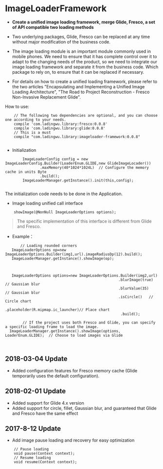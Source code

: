 # ImageLoaderFramework
- **Create a unified image loading framework, merge Glide, Fresco, a set of API compatible two loading methods**

- Two underlying packages, Glide, Fresco can be replaced at any time without major modification of the business code.

- The image loading module is an important module commonly used in mobile phones. We need to ensure that it has complete control over it to adapt to the changing needs of the product, so we need to integrate our image loading framework and separate it from the business code. Which package to rely on, to ensure that it can be replaced if necessary.

- For details on how to create a unified loading framework, please refer to the two articles "Encapsulating and Implementing a Unified Image Loading Architecture", "The Road to Project Reconstruction - Fresco Non-Invasive Replacement Glide".

How to use:
```
    // The following two dependencies are optional, and you can choose one according to your needs.
    compile 'com.ladingwu.library:fresco:0.0.8'
    compile 'com.ladingwu.library:glide:0.0.8'
    // This is a must
    compile "com.ladingwu.library:imageloader-framework:0.0.8"
    
```

- Initialization
```
        ImageLoaderConfig config = new ImageLoaderConfig.Builder(LoaderEnum.GLIDE,new GlideImageLocader())
                .maxMemory(40*1024*1024L)  // Configure the memory cache in units Byte
                .build();
        ImageLoaderManager.getInstance().init(this,config);
        
```
The initialization code needs to be done in the Application.


- Image loading unified call interface
```
    showImage(@NonNull ImageLoaderOptions options);
```

> The specific implementation of this interface is different from Glide and Fresco.


- Example：
```
       // Loading rounded corners
   ImageLoaderOptions op=new ImageLoaderOptions.Builder(img1,url).imageRadiusDp(12).build();
   ImageLoaderManager.getInstance().showImage(op);
                
                
                
   ImageLoaderOptions options=new ImageLoaderOptions.Builder(img2,url)
                                                    .blurImage(true)   // Gaussian blur
                                                    .blurValue(35)   // Gaussian blur
                                                    .isCircle()   // Circle chart  
                                                     .placeholder(R.mipmap.ic_launcher)// Place chart
                                                     .build(); 
                                                                  
        // If the project uses both Fresco and Glide, you can specify a specific loading frame to load the image.
  ImageLoaderManager.getInstance().showImage(options, LoaderEnum.GLIDE);  // Choose to load images via Glide
                 
                 
```

## 2018-03-04 Update

- Added configuration features for Fresco memory cache (Glide temporarily uses the default configuration).



## 2018-02-01 Update

- Added support for Glide 4.x version
- Added support for circle, fillet, Gaussian blur, and guaranteed that Glide and Fresco have the same effect


## 2017-8-12 Update

- Add image pause loading and recovery for easy optimization

```
    // Pause loading
    void pause(Context context);
    // Resume loading
    void resume(Context context);
```






